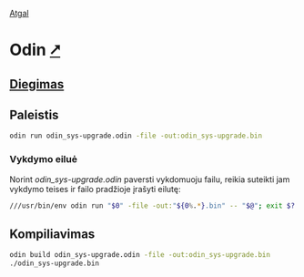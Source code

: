[Atgal](./readme.md)

# Odin [&#x2B67;](ttps://odin-lang.org/)

## [Diegimas](../install/odin_readme.md)

## Paleistis

```bash
odin run odin_sys-upgrade.odin -file -out:odin_sys-upgrade.bin
```

### Vykdymo eiluė

Norint *odin_sys-upgrade.odin* paversti vykdomuoju failu, reikia suteikti jam vykdymo teises ir failo pradžioje įrašyti eilutę:

```bash
///usr/bin/env odin run "$0" -file -out:"${0%.*}.bin" -- "$@"; exit $?
```

## Kompiliavimas

```bash
odin build odin_sys-upgrade.odin -file -out:odin_sys-upgrade.bin
./odin_sys-upgrade.bin
```
